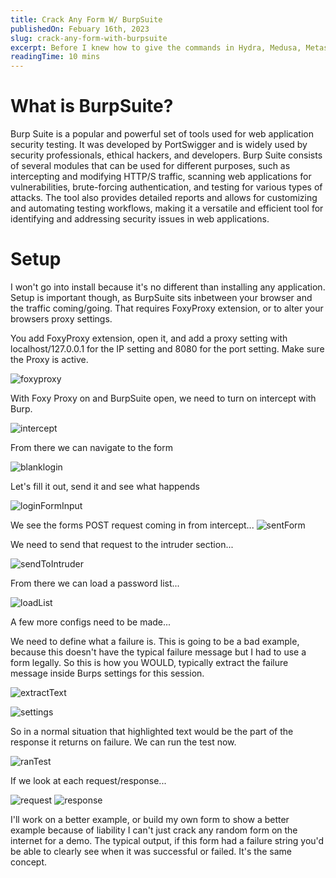 ```yaml
---
title: Crack Any Form W/ BurpSuite
publishedOn: Febuary 16th, 2023
slug: crack-any-form-with-burpsuite
excerpt: Before I knew how to give the commands in Hydra, Medusa, Metasploit Modules, Nmap Scripts, or in my own Python code to crack passwords, I was using BurpSuite. Why? Because it's the easiest starting place for passwords. I hope for this to be a clear walkthrough with screenshots on how anyone can use BurpSuite to crack any form. 
readingTime: 10 mins
---
```


# **What is BurpSuite?**
Burp Suite is a popular and powerful set of tools used for web application security testing. It was developed by PortSwigger and is widely used by security professionals, ethical hackers, and developers. Burp Suite consists of several modules that can be used for different purposes, such as intercepting and modifying HTTP/S traffic, scanning web applications for vulnerabilities, brute-forcing authentication, and testing for various types of attacks. The tool also provides detailed reports and allows for customizing and automating testing workflows, making it a versatile and efficient tool for identifying and addressing security issues in web applications.

# Setup
I won't go into install because it's no different than installing any application. Setup is important though, as BurpSuite sits inbetween your browser and the traffic coming/going. That requires FoxyProxy extension, or to alter your browsers proxy settings.

You add FoxyProxy extension, open it, and add a proxy setting with localhost/127.0.0.1 for the IP setting and 8080 for the port setting. Make sure the Proxy is active.

![foxyproxy](https://github.com/bfrisbyh92/My-Blog/blob/6f02ee53830eb566d104b89313cdbe96f156c40e/public/assets/blogs-media/crack-any-form-with-burpsuite/foxyproxyconfig.webp?raw=true)

With Foxy Proxy on and BurpSuite open, we need to turn on intercept with Burp. 

![intercept](https://github.com/bfrisbyh92/My-Blog/blob/6f02ee53830eb566d104b89313cdbe96f156c40e/public/assets/blogs-media/crack-any-form-with-burpsuite/turnonintercept.webp?raw=true)

From there we can navigate to the form

![blanklogin](https://github.com/bfrisbyh92/My-Blog/blob/6f02ee53830eb566d104b89313cdbe96f156c40e/public/assets/blogs-media/crack-any-form-with-burpsuite/blankloginform.webp?raw=true)

Let's fill it out, send it and see what happends

![loginFormInput](https://github.com/bfrisbyh92/My-Blog/blob/6f02ee53830eb566d104b89313cdbe96f156c40e/public/assets/blogs-media/crack-any-form-with-burpsuite/loginformWinput.webp?raw=true)

We see the forms POST request coming in from intercept...
![sentForm](https://github.com/bfrisbyh92/My-Blog/blob/6f02ee53830eb566d104b89313cdbe96f156c40e/public/assets/blogs-media/crack-any-form-with-burpsuite/sentTheForm.webp?raw=true)

We need to send that request to the intruder section...

![sendToIntruder](https://github.com/bfrisbyh92/My-Blog/blob/6f02ee53830eb566d104b89313cdbe96f156c40e/public/assets/blogs-media/crack-any-form-with-burpsuite/sendCaughtFormToIntruder.webp?raw=true)

From there we can load a password list...

![loadList](https://github.com/bfrisbyh92/My-Blog/blob/6f02ee53830eb566d104b89313cdbe96f156c40e/public/assets/blogs-media/crack-any-form-with-burpsuite/loadPasswordList.webp?raw=true)

A few more configs need to be made...

We need to define what a failure is. This is going to be a bad example, because this doesn't have the typical failure message but I had to use a form legally. So this is how you WOULD, typically extract the failure message inside Burps settings for this session.

![extractText](https://github.com/bfrisbyh92/My-Blog/blob/6f02ee53830eb566d104b89313cdbe96f156c40e/public/assets/blogs-media/crack-any-form-with-burpsuite/highlightedExtract.webp?raw=true)

![settings](https://github.com/bfrisbyh92/My-Blog/blob/6f02ee53830eb566d104b89313cdbe96f156c40e/public/assets/blogs-media/crack-any-form-with-burpsuite/clearedFormsWExtractedText.webp?raw=true)

So in a normal situation that highlighted text would be the part of the response it returns on failure. We can run the test now. 

![ranTest](https://github.com/bfrisbyh92/My-Blog/blob/6f02ee53830eb566d104b89313cdbe96f156c40e/public/assets/blogs-media/crack-any-form-with-burpsuite/thumbnail.webp?raw=true)

If we look at each request/response...

![request](https://github.com/bfrisbyh92/My-Blog/blob/6f02ee53830eb566d104b89313cdbe96f156c40e/public/assets/blogs-media/crack-any-form-with-burpsuite/request.webp?raw=true)
![response](https://github.com/bfrisbyh92/My-Blog/blob/6f02ee53830eb566d104b89313cdbe96f156c40e/public/assets/blogs-media/crack-any-form-with-burpsuite/response.webp?raw=true)

I'll work on a better example, or build my own form to show a better example because of liability I can't just crack any random form on the internet for a demo. The typical output, if this form had a failure string you'd be able to clearly see when it was successful or failed. It's the same concept.
